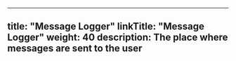 
---
title: "Message Logger"
linkTitle: "Message Logger"
weight: 40
description: The place where messages are sent to the user
---


